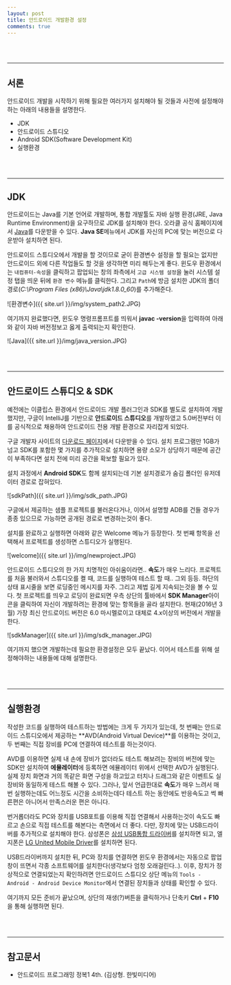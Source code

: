 ```yaml
---
layout: post
title: 안드로이드 개발환경 설정
comments: true
---
```


<br><br>

----

## 서론

안드로이드 개발을 시작하기 위해 필요한 여러가지 설치해야 될 것들과 사전에 설정해야하는 아래의 내용들을 설명한다.

- JDK
- 안드로이드 스튜디오
- Android SDK(Software Development Kit)
- 실행환경

<br><br>

----

## JDK

안드로이드는 Java를 기본 언어로 개발하며, 통합 개발툴도 자바 실행 환경(JRE, Java Runtime Environment)을 요구하므로 JDK를 설치해야 한다. 오라클 공식 홈페이지에서 [Java](http://www.oracle.com/technetwork/indexes/downloads/index.html#java)를 다운받을 수 있다. **Java SE**메뉴에서 JDK를 자신의 PC에 맞는 버전으로 다운받아 설치하면 된다.

안드로이드 스튜디오에서 개발을 할 것이므로 굳이 환경변수 설정을 할 필요는 없지만 안드로이드 외에 다른 작업들도 할 것을 생각하면 미리 해두는게 좋다. 윈도우 환경에서는 `내컴퓨터-속성`을 클릭하고 팝업되는 창의 좌측에서 `고급 시스템 설정`을 눌러 시스템 설정 탭을 띄운 뒤에 `환경 변수` 메뉴를 클릭한다. 그리고 `Path`에 방금 설치한 JDK의 폴더 경로(_C:\Program Files (x86)\Java\jdk1.8.0_60_)를 추가해준다.

![환경변수]({{ site.url }}/img/system_path2.JPG)

여기까지 완료했다면, 윈도우 명령프롬프트를 띄워서 **javac -version**을 입력하여 아래와 같이 자바 버전정보고 옳게 출력되는지 확인한다.

![Java]({{ site.url }}/img/java_version.JPG)


<br><br>

----

## 안드로이드 스튜디오 & SDK

예전에는 이클립스 환경에서 안드로이드 개발 플러그인과 SDK를 별도로 설치하여 개발했지만, 구글이 IntelliJ를 기반으로 **안드로이드 스튜디오**를 개발하였고 5.0버전부터 이를 공식적으로 채용하여 안드로이드 전용 개발 환경으로 자리잡게 되었다.

구글 개발자 사이트의 [다운로드 페이지](http://developer.android.com/intl/ko/sdk/index.html)에서 다운받을 수 있다. 설치 프로그램만 1GB가 넘고 SDK를 포함한 몇 가지를 추가적으로 설치하면 용량 소모가 상당하기 때문에 공간이 부족하다면 설치 전에 미리 공간을 확보할 필요가 있다.

설치 과정에서 **Android SDK**도 함께 설치되는데 기본 설치경로가 숨김 폴더인 유저데이터 경로로 잡혀있다.

![sdkPath]({{ site.url }}/img/sdk_path.JPG)

구글에서 제공하는 샘플 프로젝트를 불러온다거나, 이어서 설명할 ADB를 건들 경우가 종종 있으므로 가능하면 공개된 경로로 변경하는것이 좋다.

설치를 완료하고 실행하면 아래와 같은 Welcome 메뉴가 등장한다. 첫 번째 항목을 선택해서 프로젝트를 생성하면 스튜디오가 실행된다.

![welcome]({{ site.url }}/img/newproject.JPG)

안드로이드 스튜디오의 한 가지 치명적인 아쉬움이라면.. **속도**가 매우 느리다. 프로젝트를 처음 불러와서 스튜디오를 켤 때, 코드를 실행하여 테스트 할 때.. 그외 등등. 하단의 상태 표시줄을 보면 로딩중인 메시지를 자주. 그리고 제법 길게 지속되는것을 볼 수 있다. 첫 프로젝트를 띄우고 로딩이 완료되면 우측 상단의 툴바에서 **SDK Manager**아이콘을 클릭하여 자신이 개발하려는 환경에 맞는 항목들을 골라 설치한다. 현재(2016년 3월) 가장 최신 안드로이드 버전은 6.0 마시멜로이고 대체로 4.x이상의 버전에서 개발을 한다. 

![sdkManager]({{ site.url }}/img/sdk_manager.JPG)

여기까지 했으면 개발하는데 필요한 환경설정은 모두 끝났다. 이어서 테스트를 위해 설정해야하는 내용들에 대해 설명한다.

<br><br>

----

## 실행환경

작성한 코드를 실행하여 테스트하는 방법에는 크게 두 가지가 있는데, 첫 번째는 안드로이드 스튜디오에서 제공하는 **AVD(Android Virtual Device)**를 이용하는 것이고, 두 번째는 직접 장비를 PC에 연결하여 테스트를 하는것이다.

AVD를 이용하면 실제 내 손에 장비가 없더라도 테스트 해보려는 장비의 버전에 맞는 SDK만 설치하여 **에뮬레이터**에 등록하면 에뮬레이터 위에서 선택한 AVD가 실행된다. 실제 장치 화면과 거의 똑같은 화면 구성을 하고있고 터치나 드래그와 같은 이벤트도 실 장비와 동일하게 테스트 해볼 수 있다. 그러나, 앞서 언급한대로 **속도**가 매우 느려서 매번 실행하는데도 어느정도 시간을 소비하는데다 테스트 하는 동안에도 반응속도고 썩 빠른편은 아니어서 만족스러운 편은 아니다.

번거롭더라도 PC와 장치를 USB포트를 이용해 직접 연결해서 사용하는것이 속도도 빠르고 손으로 직접 테스트를 해본다는 측면에서 더 좋다. 다만, 장치에 맞는 USB드라이버를 추가적으로 설치해야 한다. 삼성폰은 [삼성 USB통합 드라이버](http://local.sec.samsung.com/comLocal/support/down/kies_main.do?kind=usb)를 설치하면 되고, 엘지폰은 [LG United Mobile Driver](https://www.lgmobile.co.kr/lgmobile/front/download/retrieveDownloadMain.dev)를 설치하면 된다.

USB드라이버까지 설치한 뒤, PC와 장치를 연결하면 윈도우 환경에서는 자동으로 팝업창이 뜨면서 각종 소프트웨어를 설치한다(생각보다 엄청 오래걸린다..). 이후, 장치가 정상적으로 연결되었는지 확인하려면 안드로이드 스튜디오 상단 메뉴의 `Tools - Android - Android Device Monitor`에서 연결된 장치들과 상태를 확인할 수 있다.

여기까지 모든 준비가 끝났으며, 상단의 재생(?)버튼을 클릭하거나 단축키 **Ctrl** + **F10**을 통해 실행하면 된다.

<br><br>

----

## 참고문서
- 안드로이드 프로그래밍 정복1 4th. (김상형. 한빛미디어)


